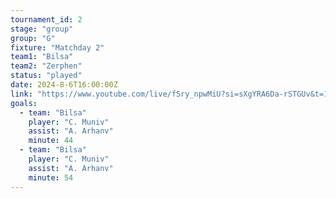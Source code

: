```yaml
---
tournament_id: 2
stage: "group"
group: "G"
fixture: "Matchday 2"
team1: "Bilsa"
team2: "Zerphen"
status: "played"
date: 2024-8-6T16:00:00Z
link: "https://www.youtube.com/live/fSry_npwMiU?si=sXgYRA6Da-rSTGUv&t=1246"
goals:
  - team: "Bilsa"
    player: "C. Muniv"
    assist: "A. Arhanv"
    minute: 44
  - team: "Bilsa"
    player: "C. Muniv"
    assist: "A. Arhanv"
    minute: 54
---
```

